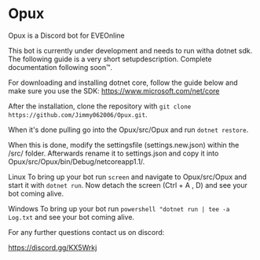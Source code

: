 # Opux
Opux is a Discord bot for EVEOnline

This bot is currently under development and needs to run witha dotnet sdk. The following guide is a very short setupdescription. Complete documentation following soon™.

For downloading and installing dotnet core, follow the guide below and make sure you use the SDK:
https://www.microsoft.com/net/core

After the installation, clone the repository with `git clone https://github.com/Jimmy062006/Opux.git`.

When it's done pulling go into the Opux/src/Opux and run `dotnet restore`.

When this is done, modify the settingsfile (settings.new.json) within the /src/ folder. Afterwards rename it to settings.json and copy it into Opux/src/Opux/bin/Debug/netcoreapp1.1/. 

Linux
To bring up your bot run `screen` and navigate to Opux/src/Opux and start it with `dotnet run`. Now detach the screen (Ctrl + A , D) and see your bot coming alive.

Windows
To bring up your bot run `powershell "dotnet run | tee -a Log.txt` and see your bot coming alive.

For any further questions contact us on discord:

https://discord.gg/KX5Wrkj
